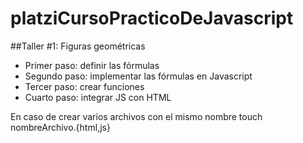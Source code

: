 # platziCursoPracticoDeJavascript

##Taller #1: Figuras geométricas

- Primer paso: definir las fórmulas
- Segundo paso: implementar las fórmulas en Javascript
- Tercer paso: crear funciones
- Cuarto paso: integrar JS con HTML

En caso de crear varios archivos con el mismo nombre touch nombreArchivo.{html,js}